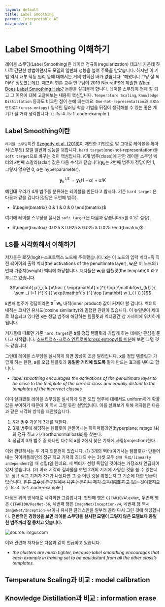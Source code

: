 ```yaml
---
layout: default
title: Label Smoothing
parent: Interpretable AI
nav_order: 3
---
```


# Label Smoothing 이해하기

레이블 스무딩(Label Smoothing)은 데이터 정규화(regularization) 테크닉 가운데 하나로 간단한 방법이면서도 모델의 일반화 성능을 높여 주목을 받았습니다. 하지만 이 기법 역시 내부 작동 원리 등에 대해서는 거의 밝혀진 바가 없습니다. '해봤더니 그냥 잘 되더라' 정도였는데요. 제프리 힌튼 교수 연구팀이 2019 NeuraIPS에 제출한 [When Does Label Smoothing Help?](https://arxiv.org/pdf/1906.02629) 논문을 살펴볼까 합니다. 레이블 스무딩이 언제 잘 되고 그 이유에 대해 고찰해보는 내용이 핵심입니다. `Temperature Scaling`, `Knowledge Distillation` 등과도 비교한 점이 눈에 띄는데요. `One-hot-representation`과 `크로스 엔트로피(cross-entopy)` 일색인 딥러닝 학습 기법을 뒤집어 생각해볼 수 있는 좋은 계기가 될 거라 생각합니다.
{: .fs-4 .ls-1 .code-example }





## Label Smoothing이란

`레이블 스무딩`이란 [Szegedy et al. (2016)](https://arxiv.org/pdf/1512.00567.pdf)이 제안한 기법으로 말 그대로 레이블을 깎아서(스무딩) 모델 일반화 성능을 꾀합니다. `hard target`(one-hot-representation)을 `soft target`으로 바꾸는 것이 핵심입니다. $K$개 범주(class)에 관한 레이블 스무딩 벡터의 $k$번째 스칼라(sclar) 값은 다음 수식과 같습니다($\mathbf{y}_{k}$는 $k$번째 범주가 정답이면 1, 그렇지 않으면 0,  $\alpha$는 hyperparameter).



$$\mathbf{ y }_{ k }^\text{ LS }=\mathbf{ y }_{ k }(1-\alpha )+\alpha /K$$



예컨대 우리가 4개 범주를 분류하는 레이블을 만든다고 합시다. 기존 `hard target` 은 다음과 같을 겁니다(정답은 두번째 범주).



- $\begin{bmatrix} 0 & 1 & 0 & 0 \end{bmatrix}$



여기에 레이블 스무딩을 실시한 `soft target`은 다음과 같습니다($\alpha$를 0.1로 설정).



- $\begin{bmatrix} 0.025 & 0.925 & 0.025 & 0.025 \end{bmatrix}$





## LS를 시각화해서 이해하기

저자들은 로짓(logit)-소프트맥스 노드에 주목했습니다. $\mathbf{x}$는 이 노드의 입력 벡터=즉 직전 레이어의 출력 벡터(the activations of the penultimate layer), $\mathbf{w}_{l}$은 이 노드의 $l$번째 가중치(weight) 벡터에 해당합니다. 저자들은 $\mathbf{w}_{l}$을 템플릿(the template)이라고 부르고 있습니다.



$$\mathbf{ p }_{ k }=\frac { \exp(\mathbf{ x }^{ \top }\mathbf{w}_{k}) }{ \sum _{ l=1 }^{ K }{ \exp(\mathbf{ x }^{ \top }\mathbf{ w }_{ l }) }}$$



$k$번째 범주가 정답이라면 $\mathbf{x}^{\top} \mathbf{w}_{k}$ 내적(inner product) 값이 커져야 할 겁니다. 벡터의 내적는 코사인 유사도(cosine similarity)와 밀접한 관련이 있습니다. 이 뉴럴넷이 제대로 학습되고 있다면 $\mathbf{x}$는 정답 범주에 해당하는 템플릿과 벡터공간 상 가까이에 위치하게 됩니다. 

저자들에 따르면 기존 `hard target`은 $\mathbf{x}$를 정답 템플릿과 가깝게 하는 데에만 관심을 둔다고 지적합니다. [소프트맥스-크로스 엔트로피(cross entropy)를 미분](https://ratsgo.github.io/deep%20learning/2017/10/02/softmax)해 보면 그럴 것도 같습니다. 

그런데 레이블 스무딩을 실시하게 되면 양상이 조금 달라집니다. $\mathbf{x}$를 정답 템플릿과 가깝게 하는 한편, $\mathbf{x}$를 오답 템플릿과 **동일한 거리에 있도록** 멀게 만드는 효과를 낸다고 합니다. 



- *label smoothing encourages the activations of the penultimate layer to be close to the template of the correct class and equally distant to the templates of the incorrect classes*



이미 살펴봤듯 레이블 스무딩을 실시하게 되면 오답 범주에 대해서도 uniform하게 확률 값을 부여하기 때문에 이 역시 그럴 듯한 설명입니다. 이를 살펴보기 위해 저자들은 다음과 같은 시각화 방식을 제안했습니다.



1. $K$개 범주 가운데 3개를 택한다.
2. 3개 범주에 해당하는 템플릿이 만들어내는 하이퍼플레인(hyperplane; ratsgo 註)의 정규 직교 기저(orthonormal basis)를 찾는다.
3. 정답이 3개 범주 중 하나인 다수의 $\mathbf{x}$를 2에서 찾은 기저에 사영(projection)한다.



이와 관련해서는 두 가지 의문점이 있습니다. (1) 3개의 벡터(여기서는 템플릿)가 만들어내는 하이퍼플레인의 정규 직교 기저의 최대의 수는 3(셋 모두 `선형 독립/linearly independent`일 때 성립)일 텐데요. 세 벡터가 선형 독립일 것이라는 가정조차 언급되어 있지 않습니다. (2) 아래 시각화 결과물을 보면 2개의 기저에 사영한 것을 볼 수 있는데요. 정규 직교 기저가 3개가 나왔다면 그 중 어떤 것을 취했는지 그 기준에 대한 언급이 없습니다. ~~힌튼 교수님 연구팀에서 나온 논문이니 제가 오독(誤讀)하고 있는 것이겠지요~~
{: .fs-3 .ls-1 .code-example }



다음은 위의 방식대로 시각화한 그림입니다. 첫번째 행은 `CIFAR10/AlexNet`, 두번째 행은 `CIFAR100/ResNet-56`, 세번째 행은 `ImageNet/Inception-v4`, 네번째 행 역시 `ImageNet/Inception-v4`이나 유사한 클래스만을 일부러 골라 다시 그린 것에 해당합니다. **전반적인 경향성을 보면 레이블 스무딩을 실시한 모델이 그렇지 않은 모델보다 동일한 범주끼리 잘 뭉치고 있습니다.** 

<img src="https://i.imgur.com/uA9s8eY.png" title="source: imgur.com" />



이와 관련해 저자들은 다음과 같이 언급하고 있습니다.

- *the clusters are much tighter, because label smoothing encourages that each example in training set to be equidistant from all the other class’s templates.*



## Temperature Scaling과 비교 : model calibration





## Knowledge Distillation과 비교 : information erase



